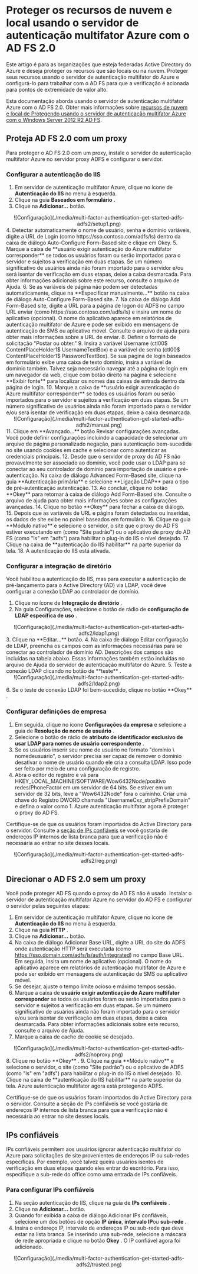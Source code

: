 <properties
    pageTitle="Usar o servidor do Azure MFA com o AD FS 2.0 | Microsoft Azure"
    description="Esta é a página de autenticação multifator do Azure que descreve como começar com o Azure MFA e AD FS 2.0."
    services="multi-factor-authentication"
    documentationCenter=""
    authors="kgremban"
    manager="femila"
    editor="yossib"/>

<tags
    ms.service="multi-factor-authentication"
    ms.workload="identity"
    ms.tgt_pltfrm="na"
    ms.devlang="na"
    ms.topic="get-started-article"
    ms.date="10/14/2016"
    ms.author="kgremban"/>

# <a name="secure-cloud-and-on-premises-resources-using-azure-multi-factor-authentication-server-with-ad-fs-20"></a>Proteger os recursos de nuvem e local usando o servidor de autenticação multifator Azure com o AD FS 2.0

Este artigo é para as organizações que esteja federadas Active Directory do Azure e deseja proteger os recursos que são locais ou na nuvem. Proteger seus recursos usando o servidor de autenticação multifator do Azure e configurá-lo para trabalhar com o AD FS para que a verificação é acionada para pontos de extremidade de valor alto.

Esta documentação aborda usando o servidor de autenticação multifator Azure com o AD FS 2.0.  Obter mais informações sobre [recursos de nuvem e local de Protegendo usando o servidor de autenticação multifator Azure com o Windows Server 2012 R2 AD FS](multi-factor-authentication-get-started-adfs-w2k12.md).


## <a name="secure-ad-fs-20-with-a-proxy"></a>Proteja AD FS 2.0 com um proxy
Para proteger o AD FS 2.0 com um proxy, instale o servidor de autenticação multifator Azure no servidor proxy ADFS e configurar o servidor.

### <a name="configure-iis-authentication"></a>Configurar a autenticação do IIS

1. Em servidor de autenticação multifator Azure, clique no ícone de **Autenticação do IIS** no menu à esquerda.
2. Clique na guia **Baseados em formulário** .
3. Clique na **Adicionar...** botão.
<center>![Configuração](./media/multi-factor-authentication-get-started-adfs-adfs2/setup1.png)</center>
4. Detectar automaticamente o nome de usuário, senha e domínio variáveis, digite a URL de Login (como https://sso.contoso.com/adfs/ls) dentro da caixa de diálogo Auto-Configure Form-Based site e clique em Okey.
5. Marque a caixa de **usuário exigir autenticação do Azure multifator corresponder** se todos os usuários foram ou serão importados para o servidor e sujeitos a verificação em duas etapas. Se um número significativo de usuários ainda não foram importado para o servidor e/ou será isentar de verificação em duas etapas, deixe a caixa desmarcada. Para obter informações adicionais sobre este recurso, consulte o arquivo de Ajuda.
6. Se as variáveis de página não podem ser detectadas automaticamente, clique na **Especificar manualmente...** botão na caixa de diálogo Auto-Configure Form-Based site.
7. Na caixa de diálogo Add Form-Based site, digite a URL para a página de logon do ADFS no campo URL enviar (como https://sso.contoso.com/adfs/ls) e insira um nome de aplicativo (opcional). O nome do aplicativo aparece em relatórios de autenticação multifator de Azure e pode ser exibido em mensagens de autenticação de SMS ou aplicativo móvel. Consulte o arquivo de ajuda para obter mais informações sobre a URL de enviar.
8. Definir o formato de solicitação "Postar ou obter."
9. Insira a variável Username (ctl00$ ContentPlaceHolder1$ UsernameTextBox) e a variável de senha (ctl00$ ContentPlaceHolder1$ PasswordTextBox). Se sua página de login baseados em formulário exibe uma caixa de texto domínio, insira a variável de domínio também. Talvez seja necessário navegar até a página de login em um navegador da web, clique com botão direito na página e selecione **Exibir fonte** para localizar os nomes das caixas de entrada dentro da página de login.
10. Marque a caixa de **usuário exigir autenticação do Azure multifator corresponder** se todos os usuários foram ou serão importados para o servidor e sujeitos a verificação em duas etapas. Se um número significativo de usuários ainda não foram importado para o servidor e/ou será isentar de verificação em duas etapas, deixe a caixa desmarcada.
<center>![Configuração](./media/multi-factor-authentication-get-started-adfs-adfs2/manual.png)</center>
11. Clique em **Avançado...** botão Revisar configurações avançadas. Você pode definir configurações incluindo a capacidade de selecionar um arquivo de página personalizado negação, para autenticação bem-sucedida no site usando cookies em cache e selecionar como autenticar as credenciais principais.
12. Desde que o servidor de proxy do AD FS não provavelmente ser associado ao domínio, você pode usar o LDAP para se conectar ao seu controlador de domínio para importação de usuário e pré-autenticação. Na caixa de diálogo Advanced Form-Based site, clique na guia **Autenticação primária** e selecione **Ligação LDAP** para o tipo de pré-autenticação autenticação.
13. Ao concluir, clique no botão **Okey** para retornar à caixa de diálogo Add Form-Based site. Consulte o arquivo de ajuda para obter mais informações sobre as configurações avançadas.
14. Clique no botão **Okey** para fechar a caixa de diálogo.
15. Depois que as variáveis de URL e página foram detectadas ou inseridas, os dados de site exibe no painel baseados em formulário.
16. Clique na guia **Módulo nativo** e selecione o servidor, o site que o proxy do AD FS estiver executando em (como "Site padrão") ou o aplicativo de proxy do AD FS (como "ls" em "adfs") para habilitar o plug-in do IIS o nível desejado.
17. Clique na caixa de **autenticação do IIS habilitar** na parte superior da tela.
18. A autenticação do IIS está ativada.

### <a name="configure-directory-integration"></a>Configurar a integração de diretório

Você habilitou a autenticação do IIS, mas para executar a autenticação de pré-lançamento para o Active Directory (AD) via LDAP, você deve configurar a conexão LDAP ao controlador de domínio.

1. Clique no ícone de **Integração de diretório** .
2. Na guia Configurações, selecione o botão de rádio de **configuração de LDAP específica de uso** .
<center>![Configuração](./media/multi-factor-authentication-get-started-adfs-adfs2/ldap1.png)</center>
3. Clique na **Editar...** botão.
4. Na caixa de diálogo Editar configuração de LDAP, preencha os campos com as informações necessárias para se conectar ao controlador de domínio AD. Descrições dos campos são incluídas na tabela abaixo. Essas informações também estão incluídas no arquivo de Ajuda do servidor de autenticação multifator do Azure.
5. Teste a conexão LDAP clicando no botão de **teste** .
<center>![Configuração](./media/multi-factor-authentication-get-started-adfs-adfs2/ldap2.png)</center>
6. Se o teste de conexão LDAP foi bem-sucedido, clique no botão **Okey** .

### <a name="configure-company-settings"></a>Configurar definições de empresa

1. Em seguida, clique no ícone **Configurações da empresa** e selecione a guia de **Resolução de nome de usuário** .
2. Selecione o botão de rádio de **atributo de identificador exclusivo de usar LDAP para nomes de usuário correspondente** .
3. Se os usuários inserir seu nome de usuário no formato "domínio \ nomedeusuário", o servidor precisa ser capaz de remover o domínio desativar o nome de usuário quando ele cria a consulta LDAP. Isso pode ser feito por meio de uma configuração de registro.
4. Abra o editor do registro e vá para HKEY_LOCAL_MACHINE/SOFTWARE/Wow6432Node/positivo redes/PhoneFactor em um servidor de 64 bits. Se estiver em um servidor de 32 bits, leve a "Wow6432Node" fora o caminho. Criar uma chave do Registro DWORD chamada "UsernameCxz_stripPrefixDomain" e defina o valor como 1. Azure autenticação multifator agora é proteger o proxy do AD FS.

Certifique-se de que os usuários foram importados do Active Directory para o servidor. Consulte a [seção de IPs confiáveis](#trusted-ips) se você gostaria de endereços IP internos de lista branca para que a verificação não é necessária ao entrar no site desses locais.

<center>![Configuração](./media/multi-factor-authentication-get-started-adfs-adfs2/reg.png)</center>

## <a name="ad-fs-20-direct-without-a-proxy"></a>Direcionar o AD FS 2.0 sem um proxy

Você pode proteger AD FS quando o proxy do AD FS não é usado. Instalar o servidor de autenticação multifator Azure no servidor do AD FS e configurar o servidor pelas seguintes etapas:

1. Em servidor de autenticação multifator Azure, clique no ícone de **Autenticação do IIS** no menu à esquerda.
2. Clique na guia **HTTP** .
3. Clique na **Adicionar...** botão.
4. Na caixa de diálogo Adicionar Base URL, digite a URL do site do ADFS onde autenticação HTTP será executada (como https://sso.domain.com/adfs/ls/auth/integrated) no campo Base URL. Em seguida, insira um nome de aplicativo (opcional). O nome do aplicativo aparece em relatórios de autenticação multifator de Azure e pode ser exibido em mensagens de autenticação de SMS ou aplicativo móvel.
5. Se desejar, ajuste o tempo limite ocioso e máximo tempos sessão.
6. Marque a caixa de **usuário exigir autenticação do Azure multifator corresponder** se todos os usuários foram ou serão importados para o servidor e sujeitos a verificação em duas etapas. Se um número significativo de usuários ainda não foram importado para o servidor e/ou será isentar de verificação em duas etapas, deixe a caixa desmarcada. Para obter informações adicionais sobre este recurso, consulte o arquivo de Ajuda.
7. Marque a caixa de cache de cookie se desejado.
<center>![Configuração](./media/multi-factor-authentication-get-started-adfs-adfs2/noproxy.png)</center>
8. Clique no botão **Okey** .
9. Clique na guia **Módulo nativo** e selecione o servidor, o site (como "Site padrão") ou o aplicativo de ADFS (como "ls" em "adfs") para habilitar o plug-in do IIS o nível desejado.
10. Clique na caixa de **autenticação do IIS habilitar** na parte superior da tela. Azure autenticação multifator agora está protegendo ADFS.

Certifique-se de que os usuários foram importados do Active Directory para o servidor. Consulte a seção de IPs confiáveis se você gostaria de endereços IP internos de lista branca para que a verificação não é necessária ao entrar no site desses locais.


## <a name="trusted-ips"></a>IPs confiáveis
IPs confiáveis permitem aos usuários ignorar autenticação multifator do Azure para solicitações de site provenientes de endereços IP ou sub-redes específicas. Por exemplo, você talvez queira usuários isentos de verificação em duas etapas quando eles entrar do escritório. Para isso, especifique a sub-rede do office como uma entrada de IPs confiáveis.

### <a name="to-configure-trusted-ips"></a>Para configurar IPs confiáveis


1. Na seção autenticação do IIS, clique na guia de **IPs confiáveis** .
1. Clique na **Adicionar...** botão.
1. Quando for exibida a caixa de diálogo Adicionar IPs confiáveis, selecione um dos botões de opção **IP única**, **intervalo IP**ou **sub-rede** .
1. Insira o endereço IP, intervalo de endereços IP ou sub-rede que deve estar na lista branca. Se inserindo uma sub-rede, selecione a máscara de rede apropriada e clique no botão **Okey** . O IP confiável agora foi adicionado.


<center>![Configuração](./media/multi-factor-authentication-get-started-adfs-adfs2/trusted.png)</center>
